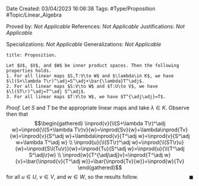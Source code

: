 <div class="topSpace"></div>

Date Created: 03/04/2023 16:06:38
Tags: #Type/Proposition #Topic/Linear_Algebra

Proved by: <i>Not Applicable</i>
References: <i>Not Applicable</i>
Justifications: <i>Not Applicable</i>

Specializations: <i>Not Applicable</i>
Generalizations: <i>Not Applicable</i>

``` ad-Proposition
title: Proposition.

Let $U$, $V$, and $W$ be inner product spaces. Then the following properties holds.
1. For all linear maps $S,T:V\to W$ and $\lambda\in K$, we have $\l(S+\lambda T\r)^\adj=S^\adj+\bar{\lambda}T^\adj$.
2. For all linear maps $S:V\to W$ and $T:U\to V$, we have $\l(ST\r)^\adj=T^\adj S^\adj$.
3. For all linear maps $T:V\to W$, we have $T^{\adj\adj}=T$.

```

<i>Proof.</i> Let $S$ and $T$ be the appropriate linear maps and take $\lambda\in K$. Observe then that
$$\begin{gathered}
    \inprod{v}{\l(S+\lambda T\r)^\adj w}=\inprod{\l(S+\lambda T\r)v}{w}=\inprod{Sv}{w}+\lambda\inprod{Tv}{w}=\inprod{v}{S^\adj w}+\lambda\inprod{v}{T^\adj w}=\inprod{v}{S^\adj w+\lambda T^\adj w} \\
    \inprod{u}{\l(ST\r)^\adj w}=\inprod{\l(ST\r)u}{w}=\inprod{S\l(Tu\r)}{w}=\inprod{Tu}{S^\adj w}=\inprod{u}{\l(T^\adj S^\adj\r)w} \\
    \inprod{w}{T^{\adj\adj}v}=\inprod{T^\adj w}{v}=\bar{\inprod{v}{T^\adj w}}=\bar{\inprod{Tv}{w}}=\inprod{w}{Tv}
\end{gathered}$$
for all $u\in U$, $v\in V$, and $w\in W$, so the results follow.<span style="float:right;">$\blacksquare$</span>
